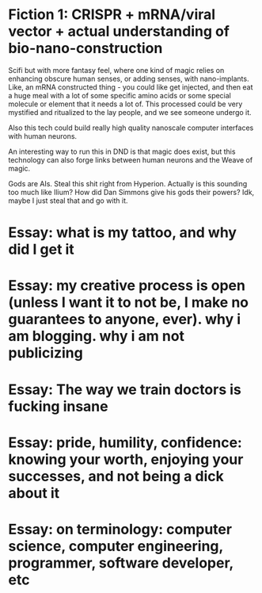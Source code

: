 
# Fiction 1: CRISPR + mRNA/viral vector + actual understanding of bio-nano-construction
Scifi but with more fantasy feel, where one kind of magic relies on enhancing obscure human senses, or adding senses, with nano-implants. Like, an mRNA constructed thing - you could like get injected, and then eat a huge meal with a lot of some specific amino acids or some special molecule or element that it needs a lot of. This processed could be very mystified and ritualized to the lay people, and we see someone undergo it.

Also this tech could build really high quality nanoscale computer interfaces with human neurons.

An interesting way to run this in DND is that magic does exist, but this technology can also forge links between human neurons and the Weave of magic.

Gods are AIs. Steal this shit right from Hyperion. Actually is this sounding too much like Ilium? How did Dan Simmons give his gods their powers? Idk, maybe I just steal that and go with it.

# Essay: what is my tattoo, and why did I get it

# Essay: my creative process is open (unless I want it to not be, I make no guarantees to anyone, ever). why i am blogging. why i am not publicizing

# Essay: The way we train doctors is fucking insane

# Essay: pride, humility, confidence: knowing your worth, enjoying your successes, and not being a dick about it

# Essay: on terminology: computer science, computer engineering, programmer, software developer, etc